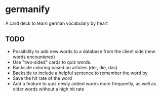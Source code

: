 # germanify
A card deck to learn german vocabulary by heart

## TODO
- Possibility to add new words to a database from the client side (new words encountered)
- Use "two-sided" cards to quiz words.
- Backside coloring based on articles (der, die, das)
- Backside to include a helpful sentence to remember the word by
- Save the hit rate of the word
- Add a feature to quiz newly added words more frequently, as well as older words without a high hit rate
